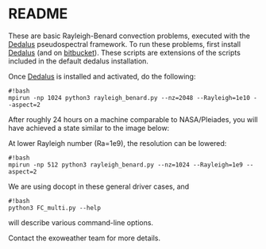 # README #

These are basic Rayleigh-Benard convection problems, executed
with the [Dedalus](http://dedalus-project.org) pseudospectral
framework.  To run these problems, first install
[Dedalus](http://dedalus-project.org/) (and on
[bitbucket](https://bitbucket.org/dedalus-project/dedalus)).
These scripts are extensions of the scripts included in the default dedalus installation.


Once [Dedalus](http://dedalus-project.org/) is installed and activated, do the following:
```
#!bash
mpirun -np 1024 python3 rayleigh_benard.py --nz=2048 --Rayleigh=1e10 --aspect=2
```
After roughly 24 hours on a machine comparable to NASA/Pleiades, you will have achieved a state similar to the image below:



At lower Rayleigh number (Ra=1e9), the resolution can be lowered:
```
#!bash
mpirun -np 512 python3 rayleigh_benard.py --nz=1024 --Rayleigh=1e9 --aspect=2
```

We are using docopt in these general driver cases, and
```
#!bash
python3 FC_multi.py --help
```
will describe various command-line options.

Contact the exoweather team for more details.